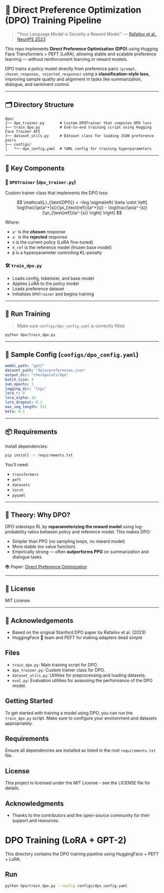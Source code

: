 # 🧠 Direct Preference Optimization (DPO) Training Pipeline

> "Your Language Model is Secretly a Reward Model." — [Rafailov et al., NeurIPS 2023](https://arxiv.org/abs/2305.18290)

This repo implements **Direct Preference Optimization (DPO)** using Hugging Face Transformers + PEFT (LoRA), allowing stable and scalable preference learning — without reinforcement learning or reward models.

DPO trains a policy model directly from preference pairs `(prompt, chosen_response, rejected_response)` using a **classification-style loss**, improving sample quality and alignment in tasks like summarization, dialogue, and sentiment control.

---

## 🗂 Directory Structure

```
dpo/
├── dpo_trainer.py       # Custom DPOTrainer that computes DPO loss
├── train_dpo.py         # End-to-end training script using Hugging Face Trainer API
├── dataset_utils.py     # Dataset class for loading JSON preference pairs
├── configs/             
│   └── dpo_config.yaml  # YAML config for training hyperparameters
```

---

## 🧮 Key Components

### 🔧 `DPOTrainer` (`dpo_trainer.py`)

Custom trainer class that implements the DPO loss:

$$
\mathcal{L}_{\text{DPO}} = -\log \sigma\left( \beta \cdot \left[ \log\frac{\pi(a^+|s)}{\pi_{\text{ref}}(a^+|s)} - \log\frac{\pi(a^-|s)}{\pi_{\text{ref}}(a^-|s)} \right] \right)
$$

Where:

* `a⁺` is the **chosen** response
* `a⁻` is the **rejected** response
* `π` is the current policy (LoRA fine-tuned)
* `π_ref` is the reference model (frozen base model)
* `β` is a hyperparameter controlling KL-penalty

### 🛠️ `train_dpo.py`

* Loads config, tokenizer, and base model
* Applies LoRA to the policy model
* Loads preference dataset
* Initializes `DPOTrainer` and begins training

---

## 🧪 Run Training

> Make sure `configs/dpo_config.yaml` is correctly filled.

```bash
python dpo/train_dpo.py
```

---

## 🧾 Sample Config (`configs/dpo_config.yaml`)

```yaml
model_path: "gpt2"
dataset_path: "data/preferences.json"
output_dir: "checkpoints/dpo"
batch_size: 4
num_epochs: 3
logging_dir: "logs"
lora_r: 8
lora_alpha: 16
lora_dropout: 0.1
max_seq_length: 512
beta: 0.1
```

---

## 📦 Requirements

Install dependencies:

```bash
pip install -r requirements.txt
```

You'll need:

* `transformers`
* `peft`
* `datasets`
* `torch`
* `pyyaml`

---

## 🧠 Theory: Why DPO?

DPO sidesteps RL by **reparameterizing the reward model** using log-probability ratios between policy and reference model. This makes DPO:

* Simpler than PPO (no sampling loops, no reward model)
* More stable (no value function)
* Empirically strong — often **outperforms PPO** on summarization and dialogue tasks

📚 Paper: [Direct Preference Optimization](https://arxiv.org/abs/2305.18290)

---

## 🪪 License

MIT License

---

## 🙏 Acknowledgements

* Based on the original Stanford DPO paper by Rafailov et al. (2023)
* HuggingFace 🤗 team and PEFT for making adapters dead simple

## Files
- `train_dpo.py`: Main training script for DPO.
- `dpo_trainer.py`: Custom trainer class for DPO.
- `dataset_utils.py`: Utilities for preprocessing and loading datasets.
- `eval.py`: Evaluation utilities for assessing the performance of the DPO model.

## Getting Started
To get started with training a model using DPO, you can run the `train_dpo.py` script. Make sure to configure your environment and datasets appropriately.

## Requirements
Ensure all dependencies are installed as listed in the root `requirements.txt` file.

## License
This project is licensed under the MIT License - see the LICENSE file for details.

## Acknowledgments
- Thanks to the contributors and the open-source community for their support and resources.

# DPO Training (LoRA + GPT-2)

This directory contains the DPO training pipeline using HuggingFace + PEFT + LoRA.

## Run

```bash
python dpo/train_dpo.py --config configs/dpo_config.yaml

